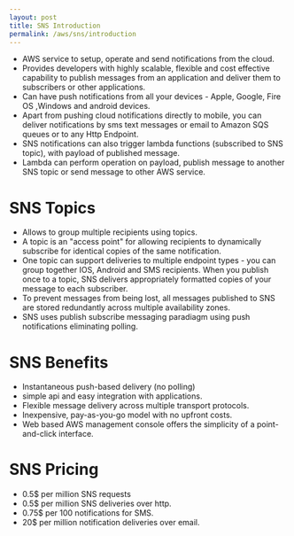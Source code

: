 ```yaml
---
layout: post
title: SNS Introduction
permalink: /aws/sns/introduction
---
```


- AWS service to setup, operate and send notifications from the cloud.
- Provides developers with highly scalable, flexible and cost effective capability to publish messages from an application and deliver them to subscribers or other applications.
- Can have push notifications from all your devices - Apple, Google, Fire OS ,Windows and android devices.
- Apart from pushing cloud notifications directly to mobile, you can deliver notifications by sms text messages or email to Amazon SQS queues or to any Http Endpoint.
- SNS notifications can also trigger lambda functions (subscribed to SNS topic), with payload of published message.
- Lambda can perform operation on payload, publish message to another SNS topic or send message to other AWS service.

# SNS Topics
- Allows to group multiple recipients using topics.
- A topic is an "access point" for allowing recipients to dynamically subscribe for identical copies of the same notification.
- One topic can support deliveries to multiple endpoint types - you can group together IOS, Android and SMS recipients. When you publish once to a topic, SNS delivers appropriately formatted copies of your message to each subscriber.
- To prevent messages from being lost, all messages published to SNS are stored redundantly across multiple availability zones.
- SNS uses publish subscribe messaging paradiagm using push notifications eliminating polling.

# SNS Benefits
- Instantaneous push-based delivery (no polling)
- simple api and easy integration with applications.
- Flexible message delivery across multiple transport protocols.
- Inexpensive, pay-as-you-go model with no upfront costs.
- Web based AWS management console offers the simplicity of a point-and-click interface.

# SNS Pricing
- 0.5$ per million SNS requests
- 0.5$ per million SNS deliveries over http.
- 0.75$ per 100 notifications for SMS.
- 20$ per million notification deliveries over email.
